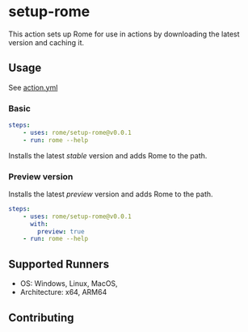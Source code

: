 # setup-rome
This action sets up Rome for use in actions by downloading the latest version and caching it. 


## Usage 

See [action.yml](./action.yml)

### Basic

```yml
steps:
    - uses: rome/setup-rome@v0.0.1
    - run: rome --help
```

Installs the latest *stable* version and adds Rome to the path.

### Preview version

Installs the latest *preview* version and adds Rome to the path.

```yml
steps:
    - uses: rome/setup-rome@v0.0.1
      with: 
        preview: true
    - run: rome --help
```


## Supported Runners

* OS: Windows, Linux, MacOS,
* Architecture: x64, ARM64


## Contributing

